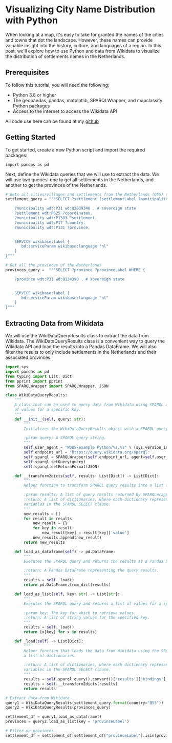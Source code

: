 # Visualizing City Name Distribution with Python
When looking at a map, it's easy to take for granted the names of the cities and towns that dot the landscape. However, these names can provide valuable insight into the history, culture, and languages of a region. In this post, we'll explore how to use Python and data from Wikidata to visualize the distribution of settlements names in the Netherlands.

## Prerequisites
To follow this tutorial, you will need the following:

- Python 3.8 or higher
- The geopandas, pandas, matplotlib, SPARQLWrapper, and mapclassify Python packages
- Access to the internet to access the Wikidata API

All code use here can be found at my [github](https://github.com/jellevankerk/city_name_distribution_viewer)

## Getting Started
To get started, create a new Python script and import the required packages:

```
import pandas as pd
```

Next, define the Wikidata queries that we will use to extract the data. We will use two queries: one to get all settlements in the Netherlands, and another to get the provinces of the Netherlands.

```python
# Gets all cities/villages and settlements from the Netherlands (Q55) (municipality of the Netherlands (Q2039348))
settlement_query = """SELECT ?settlement ?settlementLabel ?municipality ?municipalityLabel ?province ?provinceLabel ?country ?countryLabel ?coordinates WHERE {

    ?municipality wdt:P31 wd:Q2039348 . # sovereign state
    ?settlement wdt:P625 ?coordinates.
    ?municipality wdt:P1383 ?settlement.
    ?municipality wdt:P17 ?country.
    ?municipality wdt:P131 ?province.
  

    SERVICE wikibase:label {
       bd:serviceParam wikibase:language "nl" 
    }
}"""

# Get all the provinces of the Netherlands
provinces_query =  """SELECT ?province ?provinceLabel WHERE {

    ?province wdt:P31 wd:Q134390 . # sovereign state


    SERVICE wikibase:label {
       bd:serviceParam wikibase:language "nl"
    }
}"""

```

## Extracting Data from Wikidata
We will use the WikiDataQueryResults class to extract the data from Wikidata. The WikiDataQueryResults class is a convenient way to query the Wikidata API and load the results into a Pandas DataFrame. We will also filter the results to only include settlements in the Netherlands and their associated provinces.

```python
import sys
import pandas as pd
from typing import List, Dict
from pprint import pprint
from SPARQLWrapper import SPARQLWrapper, JSON

class WikiDataQueryResults:
    """
    A class that can be used to query data from Wikidata using SPARQL and return the results as a Pandas DataFrame or a list
    of values for a specific key.
    """
    def __init__(self, query: str):
        """
        Initializes the WikiDataQueryResults object with a SPARQL query string.

        :param query: A SPARQL query string.
        """
        self.user_agent = "WDQS-example Python/%s.%s" % (sys.version_info[0], sys.version_info[1])
        self.endpoint_url = "https://query.wikidata.org/sparql"
        self.sparql = SPARQLWrapper(self.endpoint_url, agent=self.user_agent)
        self.sparql.setQuery(query)
        self.sparql.setReturnFormat(JSON)

    def __transform2dicts(self, results: List[Dict]) -> List[Dict]:
        """
        Helper function to transform SPARQL query results into a list of dictionaries.

        :param results: A list of query results returned by SPARQLWrapper.
        :return: A list of dictionaries, where each dictionary represents a result row and has keys corresponding to the
        variables in the SPARQL SELECT clause.
        """
        new_results = []
        for result in results:
            new_result = {}
            for key in result:
                new_result[key] = result[key]['value']
            new_results.append(new_result)
        return new_results

    def load_as_dataframe(self) -> pd.DataFrame:
        """
        Executes the SPARQL query and returns the results as a Pandas DataFrame.

        :return: A Pandas DataFrame representing the query results.
        """
        results = self._load()
        return pd.DataFrame.from_dict(results)

    def load_as_list(self, key: str) -> List[str]:
        """
        Executes the SPARQL query and returns a list of values for a specific key.

        :param key: The key for which to retrieve values.
        :return: A list of string values for the specified key.
        """
        results = self._load()
        return [x[key] for x in results]

    def _load(self) -> List[Dict]:
        """
        Helper function that loads the data from Wikidata using the SPARQLWrapper library, and transforms the results into
        a list of dictionaries.

        :return: A list of dictionaries, where each dictionary represents a result row and has keys corresponding to the
        variables in the SPARQL SELECT clause.
        """
        results = self.sparql.query().convert()['results']['bindings']
        results = self.__transform2dicts(results)
        return results

```
```python
# Extract data from Wikidata
query1 = WikiDataQueryResults(settlement_query.format(country="Q55"))
query2 = WikiDataQueryResults(provinces_query)

settlement_df = query1.load_as_dataframe()
provinces = query2.load_as_list(key = 'provinceLabel')

# Filter on provinces
settlement_df = settlement_df[settlement_df["provinceLabel"].isin(provinces)]
```